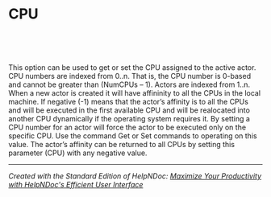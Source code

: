 # CPU

&nbsp;

&nbsp;

This option can be used to get or set the CPU assigned to the active actor. CPU numbers are indexed from 0..n. That is, the CPU number is 0-based and cannot be greater than (NumCPUs – 1). Actors are indexed from 1..n. When a new actor is created it will have affininity to all the CPUs in the local machine. If negative (-1) means that the actor’s affinity is to all the CPUs and will be executed in the first available CPU and will be realocated into another CPU dynamically if the operating system requires it. By setting a CPU number for an actor will force the actor to be executed only on the specific CPU. Use the command Get or Set commands to operating on this value. The actor’s affinity can be returned to all CPUs by setting this parameter (CPU) with any negative value.

***
_Created with the Standard Edition of HelpNDoc: [Maximize Your Productivity with HelpNDoc's Efficient User Interface](<https://www.helpndoc.com/feature-tour/stunning-user-interface/>)_
